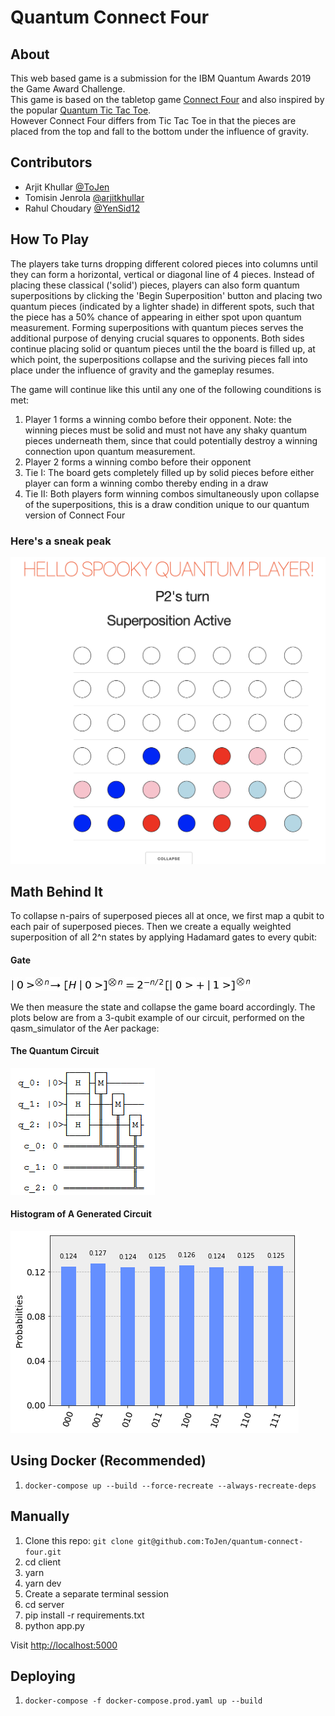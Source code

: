 # Quantum Connect Four

## About

This web based game is a submission for the IBM Quantum Awards 2019  the Game Award Challenge.
<br/>
This game is based on the tabletop game [Connect Four](https://en.wikipedia.org/wiki/Connect_Four) and also inspired by the popular [Quantum Tic Tac Toe](http://quantumtictactoe.com). 
<br/>
However Connect Four differs from Tic Tac Toe in that the pieces are placed from the top and fall to the bottom under the influence of gravity.

## Contributors
- Arjit Khullar [@ToJen](https://github.com/arjitkhullar)
- Tomisin Jenrola [@arjitkhullar](https://github.com/ToJen)
- Rahul Choudary [@YenSid12](https://github.com/YenSid12)

## How To Play
The players take turns dropping different colored pieces into columns until they can form a horizontal, vertical or diagonal line of 4 pieces. Instead of placing these classical ('solid') pieces, players can also form quantum superpositions by clicking the 'Begin Superposition' button and placing two quantum pieces (indicated by a lighter shade) in different spots, such that the piece has a 50% chance of appearing in either spot upon quantum measurement. Forming superpositions with quantum pieces serves the additional purpose of denying crucial squares to opponents. Both sides continue placing solid or quantum pieces until the the board is filled up, at which point, the superpositions collapse and the suriving pieces fall into place under the influence of gravity and the gameplay resumes. 

The game will continue like this until any one of the following counditions is met:
1. Player 1 forms a winning combo before their opponent. Note: the winning pieces must be solid and must not have any shaky quantum pieces underneath them, since that could potentially destroy a winning connection upon quantum measurement.
2. Player 2 forms a winning combo before their opponent
3. Tie I: The board gets completely filled up by solid pieces before either player can form a winning combo thereby ending in a draw
4. Tie II: Both players form winning combos simultaneously upon collapse of the superpositions, this is a draw condition unique to our quantum version of Connect Four

### Here's a sneak peak
![screenshot](./assets/gameplay.png)

## Math Behind It
To collapse n-pairs of superposed pieces all at once, we first map a qubit to each pair of superposed pieces. Then we create a equally weighted superposition of all 2^n states by applying Hadamard gates to every qubit:
#### Gate
![quantum ciruit](./assets/equation.png)
<br/>

We then measure the state and collapse the game board accordingly. The plots below are from a 3-qubit example of our circuit, performed on the qasm_simulator of the Aer package:
#### The Quantum Circuit
![quantum gate](./assets/image.png)

#### Histogram of A Generated Circuit
![HISTOGRAM](./assets/histogram.png)


## Using Docker (Recommended)

1. `docker-compose up --build --force-recreate --always-recreate-deps`

## Manually

1. Clone this repo: `git clone git@github.com:ToJen/quantum-connect-four.git`
2. cd client
3. yarn
4. yarn dev
5. Create a separate terminal session
6. cd server
7. pip install -r requirements.txt
8. python app.py

Visit <http://localhost:5000>

## Deploying

1. `docker-compose -f docker-compose.prod.yaml up --build`
